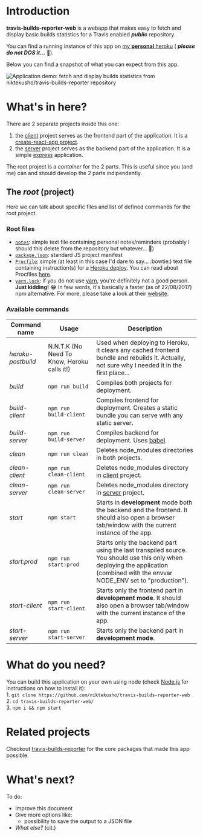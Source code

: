 # Introduction

**travis-builds-reporter-web** is a webapp that makes easy to fetch and display basic builds statistics for a Travis enabled ***public*** repository.

You can find a running instance of this app on [my **personal** heroku](https://travis-builds-reporter.herokuapp.com) ( ***please do not DOS it...*** :pray:).

Below you can find a snapshot of what you can expect from this app.

![Application demo: fetch and display builds statistics from niktekusho/travis-builds-reporter repository](./demo/usage.gif)

# What's in here?

There are 2 separate projects inside this one:
1.  the [client](./client/) project serves as the frontend part of the application. It is a [create-react-app project](https://github.com/facebookincubator/create-react-app).
2.  the [server](./server/) project serves as the backend part of the application. It is a simple [express](https://github.com/expressjs/express) application.

The root project is a *container* for the 2 parts. 
This is useful since you (and me) can and should develop the 2 parts indipendently.

## The *root* (project)

Here we can talk about specific files and list of defined commands for the root project.

### Root files

-   [`notes`](./notes): simple text file containing personal notes/reminders (probably I should this delete from the repository but whatever... :hatched_chick:)
-   [`package.json`](./package.json): standard JS project manifest
-   [`Procfile`](./Procfile): simple (at least in this case I'd dare to say... :bowtie:) text file containing instruction(s) for a [Heroku deploy](https://heroku.com). You can read about Procfiles [here](https://devcenter.heroku.com/articles/procfile).
-   [`yarn.lock`](./yarn.lock): if you do not use [yarn](https://yarnpkg.com), you're definitely not a good person. **Just kidding!** :joy: In few words, it's basically a faster (as of 22/08/2017) npm alternative. For more, please take a look at their [website](https://yarnpkg.com).

### Available commands

Command name     | Usage                                       | Description
-----------------|---------------------------------------------|--------------------------------------------------------------------------------------------------------------------------------------------------------------------------------
*heroku-postbuild* | N.N.T.K (No Need To Know, Heroku calls it!) | Used when deploying to Heroku, it clears any cached frontend bundle and rebuilds it. Actually, not sure why I needed it in the first place...
*build*            | `npm run build`                               | Compiles both projects for deployment.
*build-client*     | `npm run build-client`                        | Compiles frontend for deployment. Creates a static bundle you can serve with any static server.
*build-server*     | `npm run build-server`                        | Compiles backend for deployment. Uses [babel](https://babeljs.io/).
*clean*            | `npm run clean`                               | Deletes node_modules directories in both projects.
*clean-client*     | `npm run clean-client`                        | Deletes node_modules directory in [client](./client/) project.
*clean-server*     | `npm run clean-server`                        | Deletes node_modules directory in [server](./server/) project.
*start*            | `npm start`                                   | Starts in **development** mode both the backend and the frontend. It should also open a browser tab/window with the current instance of the app.
*start:prod*       | `npm run start:prod`                          | Starts only the backend part using the last transpiled source. You should use this only when deploying the application (combined with the envvar NODE_ENV set to "production").
*start-client*     | `npm run start-client`                        | Starts only the frontend part in **development mode**. It should also open a browser tab/window with the current instance of the app.
*start-server*     | `npm run start-server`                        | Starts only the backend part in **development mode**.

# What do you need?

You can build this application on your own using node (check [Node.js](https://nodejs.org) for instructions on how to install it):  
    1.  `git clone https://github.com/niktekusho/travis-builds-reporter-web`  
    2.  `cd travis-builds-reporter-web/`  
    3.  `npm i && npm start`

# Related projects

Checkout [travis-builds-reporter](https://github.com/niktekusho/travis-builds-reporter) for the core packages that made this app possible.

# What's next?
To do:
-   Improve this document
-   Give more options like:
    -   possibility to save the output to a JSON file
-   *What else?* (cit.)

